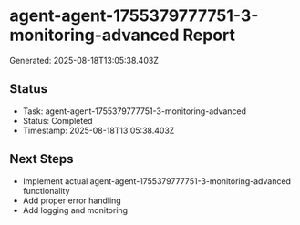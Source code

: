 # agent-agent-1755379777751-3-monitoring-advanced Report

Generated: 2025-08-18T13:05:38.403Z

## Status
- Task: agent-agent-1755379777751-3-monitoring-advanced
- Status: Completed
- Timestamp: 2025-08-18T13:05:38.403Z

## Next Steps
- Implement actual agent-agent-1755379777751-3-monitoring-advanced functionality
- Add proper error handling
- Add logging and monitoring
